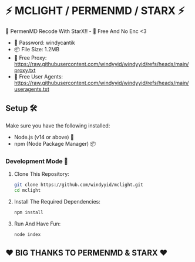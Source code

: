 # ⚡ MCLIGHT / PERMENMD / STARX ⚡
🚀 PermenMD Recode With StarX!! - 🚀 Free And No Enc <3

- 🔑 Password: windycantik
- 📦 File Size: 1.2MB
- 📡 Free Proxy: https://raw.githubusercontent.com/windyyid/windyyid/refs/heads/main/proxy.txt
- 📡 Free User Agents: https://raw.githubusercontent.com/windyyid/windyyid/refs/heads/main/useragents.txt

## Setup 🛠️

Make sure you have the following installed:

- Node.js (v14 or above) 🌱
- npm (Node Package Manager) 📦

### Development Mode 🔧

1. Clone This Repository:

   ```bash
   git clone https://github.com/windyyid/mclight.git
   cd mclight
   ```

2. Install The Required Dependencies:

   ```bash
   npm install
   ```
   
3. Run And Have Fun:

   ```bash
   node index
   ```
   
## ❤ BIG THANKS TO PERMENMD & STARX ❤
